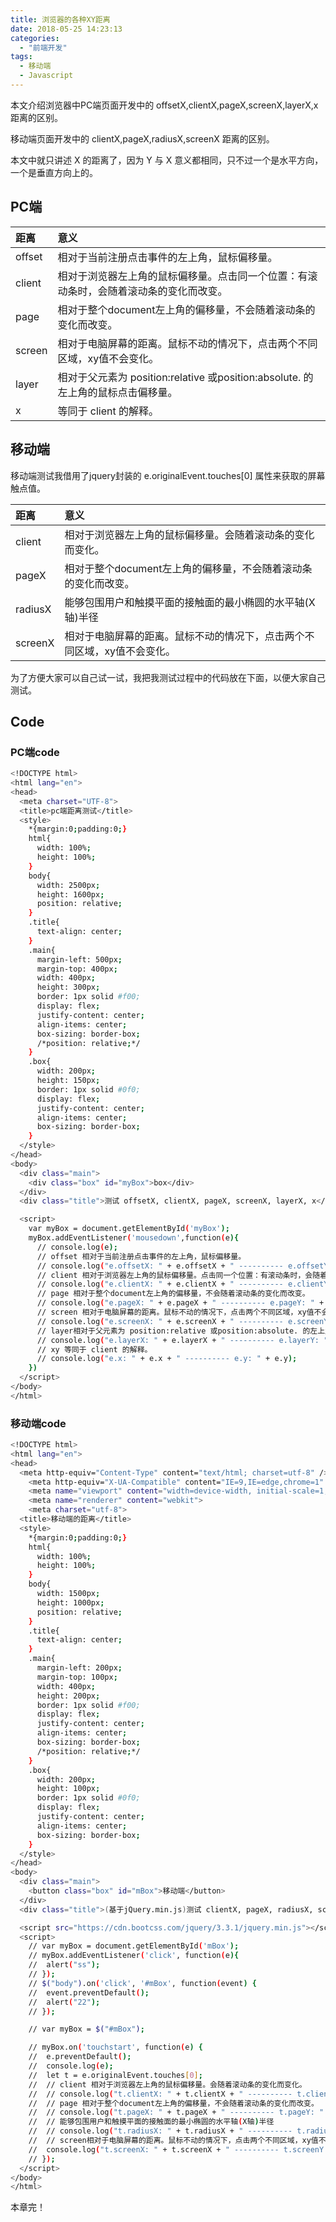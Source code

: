 ```yaml
---
title: 浏览器的各种XY距离
date: 2018-05-25 14:23:13
categories: 
  - "前端开发"
tags:
  - 移动端
  - Javascript
---
```


本文介绍浏览器中PC端页面开发中的 offsetX,clientX,pageX,screenX,layerX,x 距离的区别。

移动端页面开发中的 clientX,pageX,radiusX,screenX 距离的区别。

本文中就只讲述 X 的距离了，因为 Y 与 X 意义都相同，只不过一个是水平方向，一个是垂直方向上的。

## PC端

| 距离 | 意义 |
|:-----|:-----|
|offset|相对于当前注册点击事件的左上角，鼠标偏移量。|
|client|相对于浏览器左上角的鼠标偏移量。点击同一个位置：有滚动条时，会随着滚动条的变化而改变。|
|page|相对于整个document左上角的偏移量，不会随着滚动条的变化而改变。|
|screen|相对于电脑屏幕的距离。鼠标不动的情况下，点击两个不同区域，xy值不会变化。|
|layer|相对于父元素为 position:relative 或position:absolute. 的左上角的鼠标点击偏移量。|
|x|等同于 client 的解释。|

## 移动端

移动端测试我借用了jquery封装的 e.originalEvent.touches[0] 属性来获取的屏幕触点值。

| 距离 | 意义 |
|:-----|:-----|
|client|相对于浏览器左上角的鼠标偏移量。会随着滚动条的变化而变化。|
|pageX|相对于整个document左上角的偏移量，不会随着滚动条的变化而改变。|
|radiusX|能够包围用户和触摸平面的接触面的最小椭圆的水平轴(X轴)半径|
|screenX|相对于电脑屏幕的距离。鼠标不动的情况下，点击两个不同区域，xy值不会变化。|

为了方便大家可以自己试一试，我把我测试过程中的代码放在下面，以便大家自己测试。

## Code

### PC端code

``` bash
<!DOCTYPE html>
<html lang="en">
<head>
  <meta charset="UTF-8">
  <title>pc端距离测试</title>
  <style>
    *{margin:0;padding:0;}
    html{
      width: 100%;
      height: 100%;
    }
    body{
      width: 2500px;
      height: 1600px;
      position: relative;
    }
    .title{
      text-align: center;
    }
    .main{
      margin-left: 500px;
      margin-top: 400px;
      width: 400px;
      height: 300px;
      border: 1px solid #f00;
      display: flex;
      justify-content: center;
      align-items: center;
      box-sizing: border-box;
      /*position: relative;*/
    }
    .box{
      width: 200px;
      height: 150px;
      border: 1px solid #0f0;
      display: flex;
      justify-content: center;
      align-items: center;
      box-sizing: border-box;
    }
  </style>
</head>
<body>
  <div class="main">
    <div class="box" id="myBox">box</div>
  </div>
  <div class="title">测试 offsetX, clientX, pageX, screenX, layerX, x</div>

  <script>
    var myBox = document.getElementById('myBox');
    myBox.addEventListener('mousedown',function(e){
      // console.log(e);
      // offset 相对于当前注册点击事件的左上角，鼠标偏移量。
      // console.log("e.offsetX: " + e.offsetX + " ---------- e.offsetY: " + e.offsetY);
      // client 相对于浏览器左上角的鼠标偏移量。点击同一个位置：有滚动条时，会随着滚动条的变化而改变。
      // console.log("e.clientX: " + e.clientX + " ---------- e.clientY: " + e.clientY);
      // page 相对于整个document左上角的偏移量，不会随着滚动条的变化而改变。
      // console.log("e.pageX: " + e.pageX + " ---------- e.pageY: " + e.pageY);
      // screen 相对于电脑屏幕的距离。鼠标不动的情况下，点击两个不同区域，xy值不会变化。
      // console.log("e.screenX: " + e.screenX + " ---------- e.screenY: " + e.screenY);
      // layer相对于父元素为 position:relative 或position:absolute. 的左上角的鼠标点击偏移量。
      // console.log("e.layerX: " + e.layerX + " ---------- e.layerY: " + e.layerY);
      // xy 等同于 client 的解释。
      // console.log("e.x: " + e.x + " ---------- e.y: " + e.y);
    })
  </script>
</body>
</html>
```

### 移动端code

``` bash
<!DOCTYPE html>
<html lang="en">
<head>
  <meta http-equiv="Content-Type" content="text/html; charset=utf-8" />
    <meta http-equiv="X-UA-Compatible" content="IE=9,IE=edge,chrome=1" />
    <meta name="viewport" content="width=device-width, initial-scale=1, maximum-scale=1, user-scalable=no">
    <meta name="renderer" content="webkit">
    <meta charset="utf-8">
  <title>移动端的距离</title>
  <style>
    *{margin:0;padding:0;}
    html{
      width: 100%;
      height: 100%;
    }
    body{
      width: 1500px;
      height: 1000px;
      position: relative;
    }
    .title{
      text-align: center;
    }
    .main{
      margin-left: 200px;
      margin-top: 100px;
      width: 400px;
      height: 200px;
      border: 1px solid #f00;
      display: flex;
      justify-content: center;
      align-items: center;
      box-sizing: border-box;
      /*position: relative;*/
    }
    .box{
      width: 200px;
      height: 100px;
      border: 1px solid #0f0;
      display: flex;
      justify-content: center;
      align-items: center;
      box-sizing: border-box;
    }
  </style>
</head>
<body>
  <div class="main">
    <button class="box" id="mBox">移动端</button>
  </div>
  <div class="title">(基于jQuery.min.js)测试 clientX, pageX, radiusX, screenX</div>

  <script src="https://cdn.bootcss.com/jquery/3.3.1/jquery.min.js"></script>
  <script>
    // var myBox = document.getElementById('mBox');
    // myBox.addEventListener('click', function(e){
    //  alert("ss");
    // });
    // $("body").on('click', '#mBox', function(event) {
    //  event.preventDefault();
    //  alert("22");
    // });

    // var myBox = $("#mBox");

    // myBox.on('touchstart', function(e) {
    //  e.preventDefault();
    //  console.log(e);
    //  let t = e.originalEvent.touches[0];
    //  // client 相对于浏览器左上角的鼠标偏移量。会随着滚动条的变化而变化。
    //  // console.log("t.clientX: " + t.clientX + " ---------- t.clientY: " + t.clientY);
    //  // page 相对于整个document左上角的偏移量，不会随着滚动条的变化而改变。
    //  // console.log("t.pageX: " + t.pageX + " ---------- t.pageY: " + t.pageY);
    //  // 能够包围用户和触摸平面的接触面的最小椭圆的水平轴(X轴)半径
    //  // console.log("t.radiusX: " + t.radiusX + " ---------- t.radiusY: " + t.radiusY);
    //  // screen相对于电脑屏幕的距离。鼠标不动的情况下，点击两个不同区域，xy值不会变化。
    //  console.log("t.screenX: " + t.screenX + " ---------- t.screenY: " + t.screenY);
    // });
  </script>
</body>
</html>
```

本章完！




